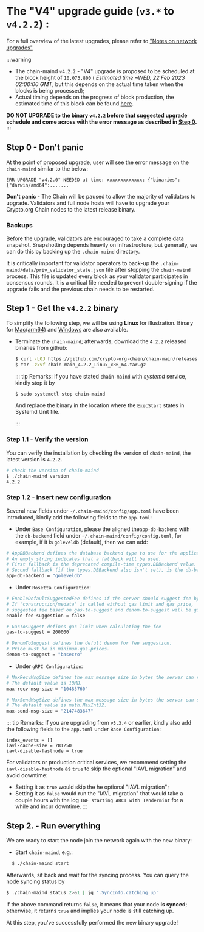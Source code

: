 # The "V4" upgrade guide (`v3.*` to `v4.2.2`) : 

For a full overview of the latest upgrades, please refer to ["Notes on network upgrades"](https://crypto.org/docs/getting-started/mainnet.html#step-0-notes-on-network-upgrades)

:::warning
- The chain-maind `v4.2.2` - "V4" upgrade is proposed to be scheduled at the block height of `10,073,800` ( *Estimated time ~WED, 22 Feb 2023 02:00:00 GMT*, but this depends on the actual time taken when the blocks is being processed);
- Actual timing depends on the progress of block production, the estimated time of this block can be found [here](https://www.mintscan.io/crypto-org/blocks/10073800).

**DO NOT UPGRADE to the binary `v4.2.2` before that suggested upgrade schedule and come across with the error message as described in [Step 0](#step-0-don-t-panic).**
:::


## Step 0 - Don't panic 
At the point of proposed upgrade, user will see the error message on the `chain-maind` similar to the below: 

`ERR UPGRADE "v4.2.0" NEEDED at time: xxxxxxxxxxxxx: {"binaries":{"darwin/amd64":.......`

**Don't panic** - The Chain will be paused to allow the majority of validators to upgrade. Validators and full node hosts will have to upgrade your Crypto.org Chain nodes to the latest release binary.


### Backups
Before the upgrade, validators are encouraged to take a complete data snapshot. Snapshotting depends heavily on infrastructure, but generally, we can do this by backing up the `.chain-maind` directory.

It is critically important for validator operators to back-up the `.chain-maind/data/priv_validator_state.json` file after stopping the `chain-maind` process. This file is updated every block as your validator participates in consensus rounds. It is a critical file needed to prevent double-signing if the upgrade fails and the previous chain needs to be restarted.



## Step 1 - Get the `v4.2.2` binary

To simplify the following step, we will be using **Linux** for illustration. Binary for
[Mac(arm64)](https://github.com/crypto-org-chain/chain-main/releases/download/v4.2.2/chain-main_4.2.2_Darwin_arm64.tar.gz) and [Windows](https://github.com/crypto-org-chain/chain-main/releases/download/v4.2.2/chain-main_4.2.2_Windows_x86_64.zip) are also available. 

- Terminate the `chain-maind`; afterwards, download the `4.2.2` released binaries from github:

  ```bash
  $ curl -LOJ https://github.com/crypto-org-chain/chain-main/releases/download/v4.2.2/chain-main_4.2.2_Linux_x86_64.tar.gz
  $ tar -zxvf chain-main_4.2.2_Linux_x86_64.tar.gz
  ```


    ::: tip Remarks: 
    If you have stated `chain-maind` with *systemd* service, kindly stop it by 

    ```bash 
    $ sudo systemctl stop chain-maind
    ```
    And replace the binary in the location where the `ExecStart` states in Systemd Unit file.
    
    :::


### Step 1.1 -  Verify the version

You can verify the installation by checking the version of `chain-maind`, the latest version is `4.2.2`.

  ```bash 
  # check the version of chain-maind
  $ ./chain-maind version
  4.2.2
  ```

### Step 1.2 -  Insert new configuration

Several new fields under `~/.chain-maind/config/app.toml` have been introduced, kindly add the following fields to the `app.toml`:
- Under `Base Configuration`, please the aligned the`app-db-backend` with the `db-backend` field under `~/.chain-maind/config/config.toml`, for example, if it is `goleveldb` (default), then we can add:
```bash
# AppDBBackend defines the database backend type to use for the application and snapshots DBs.
# An empty string indicates that a fallback will be used.
# First fallback is the deprecated compile-time types.DBBackend value.
# Second fallback (if the types.DBBackend also isn't set), is the db-backend value set in Tendermint's config.toml.
app-db-backend = "goleveldb"
```
 


- Under `Rosetta Configuration`:
```bash
# EnableDefaultSuggestedFee defines if the server should suggest fee by default.
# If 'construction/medata' is called without gas limit and gas price,
# suggested fee based on gas-to-suggest and denom-to-suggest will be given.
enable-fee-suggestion = false

# GasToSuggest defines gas limit when calculating the fee
gas-to-suggest = 200000

# DenomToSuggest defines the defult denom for fee suggestion.
# Price must be in minimum-gas-prices.
denom-to-suggest = "basecro"
```
- Under `gRPC Configuration`:
```bash
# MaxRecvMsgSize defines the max message size in bytes the server can receive.
# The default value is 10MB.
max-recv-msg-size = "10485760"

# MaxSendMsgSize defines the max message size in bytes the server can send.
# The default value is math.MaxInt32.
max-send-msg-size = "2147483647"
```

::: tip Remarks:
If you are upgrading from `v3.3.4` or earlier, kindly also add  the following fields to the `app.toml` under `Base Configuration`:

```
index_events = []
iavl-cache-size = 781250
iavl-disable-fastnode = true
```

For validators or production critical services, we recommend setting the `iavl-disable-fastnode` as `true` to skip the optional "IAVL migration" and avoid downtime: 
- Setting it as `true` would skip the he optional "IAVL migration";
- Setting it as `false` would run the "IAVL migration" that would take a couple hours with the log `INF starting ABCI with Tendermint` for a while and incur downtime.
:::


## Step 2. - Run everything

We are ready to start the node join the network again with the new binary:

- Start `chain-maind`, e.g.:

```bash
  $ ./chain-maind start
```


Afterwards, sit back and wait for the syncing process. You can query the node syncing status by
  ```bash
  $ ./chain-maind status 2>&1 | jq '.SyncInfo.catching_up'
  ```
If the above command returns `false`, it means that your node **is synced**; otherwise, it returns `true` and implies your node is still catching up.


At this step, you've successfully performed the new binary upgrade!
